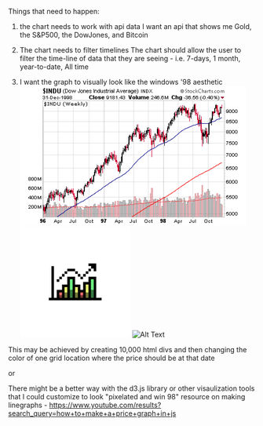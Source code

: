 Things that need to happen:

1. the chart needs to work with api data
    I want an api that shows me Gold, the S&P500, the DowJones, and Bitcoin

2. The chart needs to filter timelines
    The chart should allow the user to filter the time-line of data that they are seeing - i.e. 7-days, 1 month, year-to-date, All time


3. I want the graph to visually look like the windows '98 aesthetic
    ![Alt Text](/assets/96-99.png)
    ![Alt Text](/assets/download%20(2).png)
    ![Alt Text](/assets/pixel-art-board-with-investment-chart-banner-earnings-analysis-vector-icon-8bit-game_360488-886.avif)
    
    
    
This may be achieved by creating 10,000 html divs and then changing the color of one grid location where the price should be at that date

or

There might be a better way with the d3.js library or other visaulization tools that I could customize to look "pixelated and win 98"
resource on making linegraphs - https://www.youtube.com/results?search_query=how+to+make+a+price+graph+in+js
